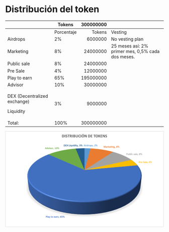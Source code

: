 # Distribución del token



|                                                     | Tokens     | 300000000 |                                                    |
| --------------------------------------------------- | ---------- | --------: | -------------------------------------------------- |
|                                                     | Porcentaje |    Tokens | Vesting                                            |
| Airdrops                                            | 2%         |   6000000 | No vesting plan                                    |
| Marketing                                           | 8%         |  24000000 | 25 meses así: 2% primer mes, 0,5% cada dos meses.  |
| Public sale                                         | 8%         |  24000000 |                                                    |
| Pre Sale                                            | 4%         |  12000000 |                                                    |
| Play to earn                                        | 65%        | 195000000 |                                                    |
| Advisor                                             | 10%        |  30000000 |                                                    |
| <p>DEX (Decentralized exchange)</p><p>Liquidity</p> | 3%         |   9000000 |                                                    |
| Total:                                              | 100%       | 300000000 |                                                    |

![](<../.gitbook/assets/image (6).png>)
